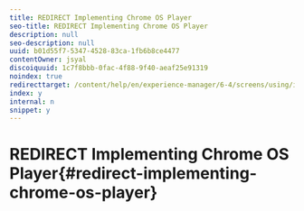 ```yaml
---
title: REDIRECT Implementing Chrome OS Player
seo-title: REDIRECT Implementing Chrome OS Player
description: null
seo-description: null
uuid: b01d55f7-5347-4528-83ca-1fb6b8ce4477
contentOwner: jsyal
discoiquuid: 1c7f8bbb-0fac-4f88-9f40-aeaf25e91319
noindex: true
redirecttarget: /content/help/en/experience-manager/6-4/screens/using/implementing-chrome-os-player
index: y
internal: n
snippet: y
---
```


# REDIRECT Implementing Chrome OS Player{#redirect-implementing-chrome-os-player}

